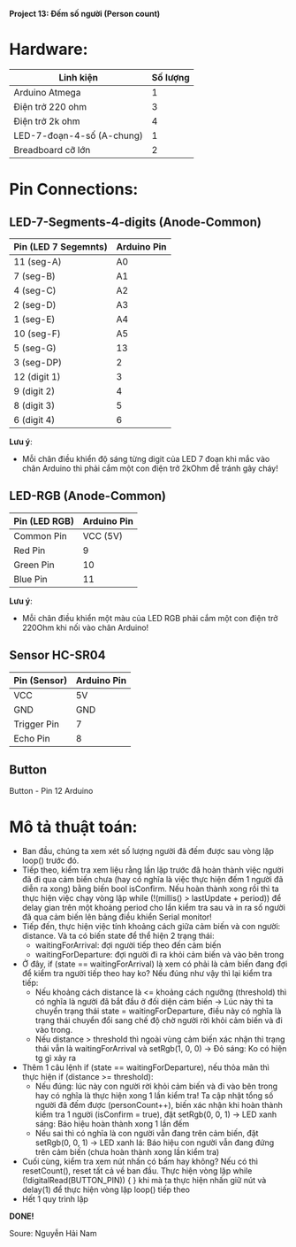   **Project 13: Đếm số người (Person count)**
  # Hardware:
  |Linh kiện                |Số lượng      |
  |-------------------------|--------------|
  |Arduino Atmega           |1             |
  |Điện trở 220 ohm         |3             |
  |Điện trở 2k ohm          |4             |
  |LED-7-đoạn-4-số (A-chung)|1             |
  |Breadboard cỡ lớn        |2             |

  # Pin Connections:
  ## LED-7-Segments-4-digits (Anode-Common)
  | Pin (LED 7 Segemnts)   | Arduino Pin       |
  |------------------------|-------------------|
  | 11 (seg-A)             | A0                |
  | 7  (seg-B)             | A1                |
  | 4  (seg-C)             | A2                |
  | 2  (seg-D)             | A3                |
  | 1  (seg-E)             | A4                |
  | 10 (seg-F)             | A5                |
  | 5  (seg-G)             | 13                |
  | 3  (seg-DP)            | 2                 |
  | 12 (digit 1)           | 3                 |
  | 9  (digit 2)           | 4                 |
  | 8  (digit 3)           | 5                 |
  | 6  (digit 4)           | 6                 |
  
  **Lưu ý**: 
  - Mỗi chân điều khiển độ sáng từng digit của LED 7 đoạn khi mắc vào chân Arduino thì
  phải cắm một con điện trở 2kOhm để tránh gây cháy!

  ## LED-RGB (Anode-Common)
  | Pin (LED RGB)          | Arduino Pin       |
  |------------------------|-------------------|
  | Common Pin             | VCC (5V)          |
  | Red Pin                | 9                 |
  | Green Pin              | 10                |
  | Blue Pin               | 11                |
  
  **Lưu ý**: 
  - Mỗi chân điều khiển một màu của LED RGB phải cắm một con điện trở 220Ohm khi nối vào
  chân Arduino!

  ## Sensor HC-SR04
  | Pin (Sensor)           | Arduino Pin       |
  |------------------------|-------------------|
  | VCC                    | 5V                |
  | GND                    | GND               |
  | Trigger Pin            | 7                 |
  | Echo Pin               | 8                 |

  ## Button
  Button - Pin 12 Arduino

  # Mô tả thuật toán:
  - Ban đầu, chúng ta xem xét số lượng người đã đếm được sau vòng lặp loop() trước đó.
  - Tiếp theo, kiểm tra xem liệu rằng lần lặp trước đã hoàn thành việc người đã đi qua cảm biến chưa 
  (hay có nghĩa  là việc thực hiện đếm 1 người đã diễn ra xong) bằng biến bool isConfirm. Nếu hoàn 
  thành xong rồi thì ta thực hiện việc chạy vòng lặp while (!(millis() > lastUpdate + period)) để delay
  gian trên một khoảng period cho lần kiểm tra sau và in ra số người đã qua cảm biến lên bảng điều 
  khiển Serial monitor!
  - Tiếp đến, thực hiện việc tính khoảng cách giữa cảm biến và con người: distance. Và ta có biến 
  state để thể hiện 2 trạng thái:
      - waitingForArrival: đợi người tiếp theo đến cảm biến
      - waitingForDeparture: đợi người đi ra khỏi cảm biến và vào bên trong
  - Ở đây, if (state == waitingForArrival) là xem có phải là cảm biến đang đợi để kiểm tra người tiếp theo 
  hay ko? Nếu đúng như vậy thì lại kiểm tra tiếp:
      - Nếu khoảng cách distance là <= khoảng cách ngưỡng (threshold) thì có nghĩa là người đã bắt đầu ở
      đối diện cảm biến -> Lúc này thì ta chuyển trạng thái state = waitingForDeparture, điều này có
      nghĩa là trạng thái chuyển đổi sang chế độ chờ người rời khỏi cảm biến và đi vào trong.
      - Nếu distance > threshold thì ngoài vùng cảm biến xác nhận thì trạng thái vẫn là waitingForArrival
      và setRgb(1, 0, 0) -> Đỏ sáng: Ko có hiện tg gì xảy ra
  - Thêm 1 câu lệnh if (state == waitingForDeparture), nếu thỏa mãn thì thực hiện if (distance >= threshold):
      - Nếu đúng: lúc này con người rời khỏi cảm biến và đi vào bên trong hay có nghĩa 
      là thực hiện xong 1 lần kiểm tra! Ta cập nhật tổng số người đã đếm được (personCount++), biến xác nhận
      khi hoàn thành kiểm tra 1 người (isConfirm = true), đặt setRgb(0, 0, 1) -> LED xanh sáng: Báo hiệu hoàn
      thành xong 1 lần đếm
      - Nếu sai thì có nghĩa là con người vẫn đang trên cảm biến, đặt setRgb(0, 0, 1) -> LED xanh lá: Báo hiệu
      con người vẫn đang đứng trên cảm biến (chưa hoàn thành xong lần kiểm tra)
  - Cuối cùng, kiểm tra xem nút nhấn có bấm hay không? Nếu có thì resetCount(), reset tất cả về ban đầu.
  Thực hiện vòng lặp while (!digitalRead(BUTTON_PIN)) { } khi mà ta thực hiện nhấn giữ nút và delay(1) 
  để thực hiện vòng lặp loop() tiếp theo
  - Hết 1 quy trình lặp

  **DONE!**

  Soure: Nguyễn Hải Nam
